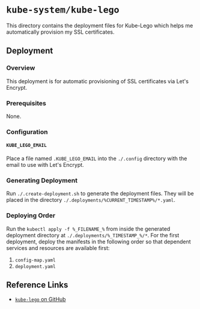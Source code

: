 # `kube-system/kube-lego`
This directory contains the deployment files for Kube-Lego which helps me automatically provision my SSL certificates.

## Deployment
### Overview
This deployment is for automatic provisioning of SSL certificates via Let's Encrypt.

### Prerequisites
None.

### Configuration
#### `KUBE_LEGO_EMAIL`
Place a file named `.KUBE_LEGO_EMAIL` into the `./.config` directory with the email to use with Let's Encrypt.

### Generating Deployment
Run `./.create-deployment.sh` to generate the deployment files. They will be placed in the directory `./.deployments/%CURRENT_TIMESTAMP%/*.yaml`.

### Deploying Order
Run the `kubectl apply -f %_FILENAME_%` from inside the generated deployment directory at `./.deployments/%_TIMESTAMP_%/*`. For the first deployment, deploy the manifests in the following order so that dependent services and resources are available first:

1. `config-map.yaml`
2. `deployment.yaml`

## Reference Links
- [`kube-lego` on GitHub](https://github.com/jetstack/kube-lego)